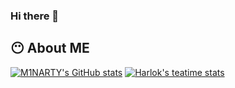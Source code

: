 ### Hi there 👋

## 😶 About ME 

[![M1NARTY's GitHub stats](https://github-readme-stats.vercel.app/api?username=M1NARTY)](https://github.com/anuraghazra/github-readme-stats)
[![Harlok's teatime stats](https://github-readme-stats.vercel.app/api/wakatime?username=jungwuk)](https://github.com/anuraghazra/github-readme-stats)  

<!--
**M1NARTY/M1NARTY** is a ✨ _special_ ✨ repository because its `README.md` (this file) appears on your GitHub profile.

Here are some ideas to get you started:

- 🔭 I’m currently working on ...
- 🌱 I’m currently learning ...
- 👯 I’m looking to collaborate on ...
- 🤔 I’m looking for help with ...
- 💬 Ask me about ...
- 📫 How to reach me: ...
- 😄 Pronouns: ...
- ⚡ Fun fact: ...
-->
